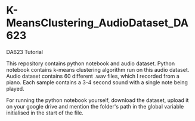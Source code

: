 # K-MeansClustering_AudioDataset_DA623
DA623 Tutorial


This repository contains python notebook and audio dataset.
Python notebook contains k-means clustering algorithm run on this audio dataset.
Audio dataset contains 60 different .wav files, which I recorded from a piano.
Each sample contains a 3-4 second sound with a single note being played.

For running the python notebook yourself, download the dataset, upload it on your google drive and mention the folder's path in the global variable initialised in the start of the file.

